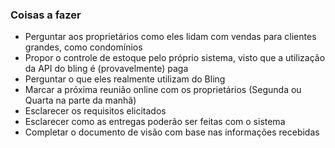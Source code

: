 ### Coisas a fazer
- Perguntar aos proprietários como eles lidam com vendas para clientes grandes, como condomínios
- Propor o controle de estoque pelo próprio sistema, visto que a utilização da API do bling é (provavelmente) paga
- Perguntar o que eles realmente utilizam do Bling
- Marcar a próxima reunião online com os proprietários (Segunda ou Quarta na parte da manhã)
- Esclarecer os requisitos elicitados
- Esclarecer como as entregas poderão ser feitas com o sistema
- Completar o documento de visão com base nas informações recebidas
